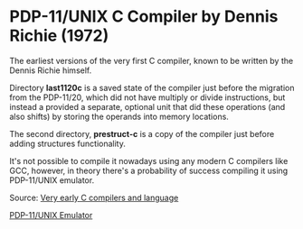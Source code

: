 # PDP-11/UNIX C Compiler by Dennis Richie (1972)

The earliest versions of the very first C compiler, known to be written by the Dennis Richie himself.

Directory **last1120c** is a saved state of the compiler just before the migration from the PDP-11/20, which did not have multiply or divide instructions, but instead a provided a separate, optional unit that did these operations (and also shifts) by storing the operands into memory locations.

The second directory, **prestruct-c** is a copy of the compiler just before adding structures functionality. 

It's not possible to compile it nowadays using any modern C compilers like GCC, however, in theory there's a probability of success compiling it using PDP-11/UNIX emulator. 

Source: [Very early C compilers and language](https://www.bell-labs.com/usr/dmr/www/primevalC.html)

[PDP-11/UNIX Emulator](http://pdp11.aiju.de/)
